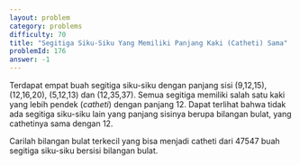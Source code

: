 ```yaml
---
layout: problem
category: problems
difficulty: 70
title: "Segitiga Siku-Siku Yang Memiliki Panjang Kaki (Catheti) Sama"
problemId: 176
answer: -1
---
```

Terdapat empat buah segitiga siku-siku dengan panjang sisi (9,12,15), (12,16,20), (5,12,13) dan (12,35,37). Semua segitiga memiliki salah satu kaki yang lebih pendek (<i>catheti</i>) dengan panjang 12. Dapat terlihat bahwa tidak ada segitiga siku-siku lain yang panjang sisinya berupa bilangan bulat, yang cathetinya sama dengan 12.

Carilah bilangan bulat terkecil yang bisa menjadi catheti dari 47547 buah segitiga siku-siku bersisi bilangan bulat.
